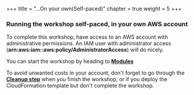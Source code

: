 +++
title = "...On your own(Self-paced)"
chapter = true
weight = 5
+++

### Running the workshop self-paced, in your own AWS account


To complete this workshop, have access to an AWS account with administrative permissions. An IAM user with administrator access (**arn:aws:iam::aws:policy/AdministratorAccess**) will do nicely.

You can start the workshop by heading to [**Modules**](/ecs-spot-capacity-providers/modules.html)

To avoid unwanted costs in your account, don't forget to go through the [**Cleanup step**](/ecs-spot-capacity-providers/cleanup.html) when you finish the workshop, or if you deploy the CloudFormation template but don't complete the workshop.

